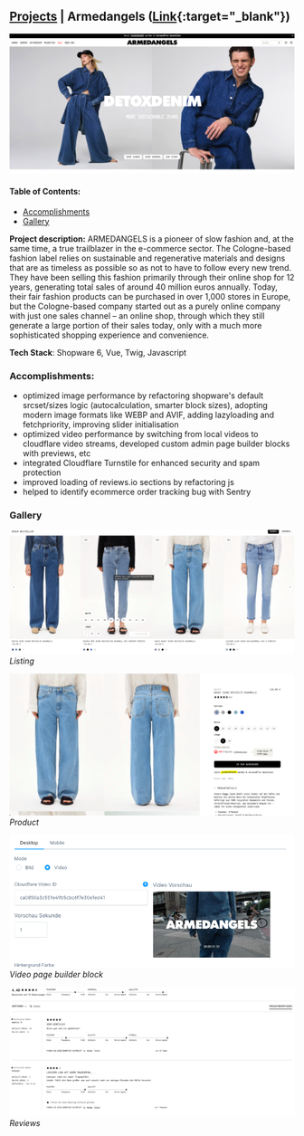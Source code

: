 ## [Projects](/portfolio/) | Armedangels ([Link](https://www.armedangels.com/de-de){:target="_blank"})

<img src="../images/armedangels/home.png"/>

#### Table of Contents:
- [Accomplishments](#accomplishments)
- [Gallery](#gallery)

**Project description:** ARMEDANGELS is a pioneer of slow fashion and, at the same time, a true trailblazer in the e-commerce sector. The Cologne-based fashion label relies on sustainable and regenerative materials and designs that are as timeless as possible so as not to have to follow every new trend. They have been selling this fashion primarily through their online shop for 12 years, generating total sales of around 40 million euros annually. Today, their fair fashion products can be purchased in over 1,000 stores in Europe, but the Cologne-based company started out as a purely online company with just one sales channel – an online shop, through which they still generate a large portion of their sales today, only with a much more sophisticated shopping experience and convenience.

**Tech Stack**: Shopware 6, Vue, Twig, Javascript

### Accomplishments:
- optimized image performance by refactoring shopware's default srcset/sizes logic (autocalculation, smarter block sizes), adopting modern image formats like WEBP and AVIF, adding lazyloading and fetchpriority, improving slider initialisation
- optimized video performance by switching from local videos to cloudflare video streams, developed custom admin page builder blocks with previews, etc
- integrated Cloudflare Turnstile for enhanced security and spam protection
- improved loading of reviews.io sections by refactoring js
- helped to identify ecommerce order tracking bug with Sentry

### Gallery

![Listing](../images/armedangels/listing.png)
*Listing*

![Product](../images/armedangels/pdp.png)
*Product*

![Video Block](../images/armedangels/video.png)
*Video page builder block*

![Reviews](../images/armedangels/reviews.png)
*Reviews*